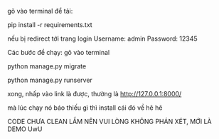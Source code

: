 gõ vào terminal để tải:

pip install -r requirements.txt

nếu bị redirect tới trang login
Username: admin
Password: 12345



Các bước để chạy:
gõ vào terminal

python manage.py migrate

python manage.py runserver




xong, nhấp vào link là được, thường là http://127.0.0.1:8000/

mà lúc chạy nó báo thiếu gì thì install cái đó về hê hê

CODE CHƯA CLEAN LẮM NÊN VUI LÒNG KHÔNG PHÁN XÉT, MỚI LÀ DEMO UwU
